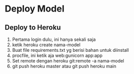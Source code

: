 # Deploy Model

## Deploy to Heroku

1. Pertama login dulu, ini hanya sekali saja
2. ketik heroku create nama-model
3. Buat file requirements.txt yg berisi bahan untuk diinstall
4. procfile, ini ketik aja web:gunicorn app:app
5. Set remote dengan heroku git:remote -a nama-model
6. git push heroku master atau git push heroku main
